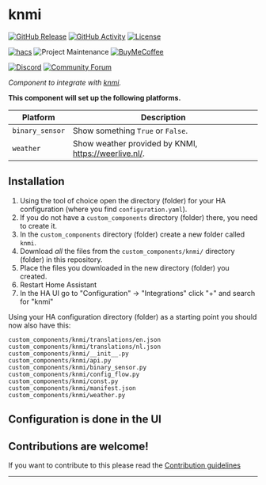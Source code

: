 # knmi

[![GitHub Release][releases-shield]][releases]
[![GitHub Activity][commits-shield]][commits]
[![License][license-shield]](LICENSE)

[![hacs][hacsbadge]][hacs]
![Project Maintenance][maintenance-shield]
[![BuyMeCoffee][buymecoffeebadge]][buymecoffee]

[![Discord][discord-shield]][discord]
[![Community Forum][forum-shield]][forum]

_Component to integrate with [knmi][knmi]._

**This component will set up the following platforms.**

Platform | Description
-- | --
`binary_sensor` | Show something `True` or `False`.
`weather` | Show weather provided by KNMI, https://weerlive.nl/.

## Installation

1. Using the tool of choice open the directory (folder) for your HA configuration (where you find `configuration.yaml`).
2. If you do not have a `custom_components` directory (folder) there, you need to create it.
3. In the `custom_components` directory (folder) create a new folder called `knmi`.
4. Download _all_ the files from the `custom_components/knmi/` directory (folder) in this repository.
5. Place the files you downloaded in the new directory (folder) you created.
6. Restart Home Assistant
7. In the HA UI go to "Configuration" -> "Integrations" click "+" and search for "knmi"

Using your HA configuration directory (folder) as a starting point you should now also have this:

```text
custom_components/knmi/translations/en.json
custom_components/knmi/translations/nl.json
custom_components/knmi/__init__.py
custom_components/knmi/api.py
custom_components/knmi/binary_sensor.py
custom_components/knmi/config_flow.py
custom_components/knmi/const.py
custom_components/knmi/manifest.json
custom_components/knmi/weather.py
```

## Configuration is done in the UI

<!---->

## Contributions are welcome!

If you want to contribute to this please read the [Contribution guidelines](CONTRIBUTING.md)

***

[knmi]: https://github.com/golles/ha-knmi
[buymecoffee]: https://www.buymeacoffee.com/golles
[buymecoffeebadge]: https://img.shields.io/badge/buy%20me%20a%20coffee-donate-yellow.svg?style=for-the-badge
[commits-shield]: https://img.shields.io/github/commit-activity/y/golles/ha-knmi.svg?style=for-the-badge
[commits]: https://github.com/golles/ha-knmi/commits/master
[hacs]: https://github.com/custom-components/hacs
[hacsbadge]: https://img.shields.io/badge/HACS-Custom-orange.svg?style=for-the-badge
[discord]: https://discord.gg/Qa5fW2R
[discord-shield]: https://img.shields.io/discord/330944238910963714.svg?style=for-the-badge
[forum-shield]: https://img.shields.io/badge/community-forum-brightgreen.svg?style=for-the-badge
[forum]: https://community.home-assistant.io/
[license-shield]: https://img.shields.io/github/license/golles/ha-knmi.svg?style=for-the-badge
[maintenance-shield]: https://img.shields.io/badge/maintainer-golles-blue.svg?style=for-the-badge
[releases-shield]: https://img.shields.io/github/release/golles/ha-knmi.svg?style=for-the-badge
[releases]: https://github.com/golles/ha-knmi/releases
